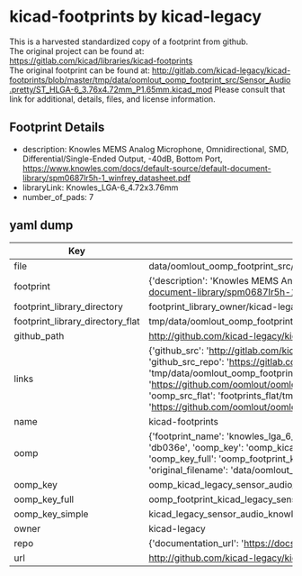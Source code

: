 # kicad-footprints by kicad-legacy  
This is a harvested standardized copy of a footprint from github.  
The original project can be found at:  
https://gitlab.com/kicad/libraries/kicad-footprints  
The original footprint can be found at:
http://gitlab.com/kicad-legacy/kicad-footprints/blob/master/tmp/data/oomlout_oomp_footprint_src/Sensor_Audio.pretty/ST_HLGA-6_3.76x4.72mm_P1.65mm.kicad_mod
Please consult that link for additional, details, files, and license information.  
## Footprint Details
* description: Knowles MEMS Analog Microphone, Omnidirectional, SMD, Differential/Single-Ended Output, -40dB, Bottom Port, https://www.knowles.com/docs/default-source/default-document-library/spm0687lr5h-1_winfrey_datasheet.pdf  
* libraryLink: Knowles_LGA-6_4.72x3.76mm  
* number_of_pads: 7  
## yaml dump  
| Key | Value |  
| --- | --- |  
| file | data/oomlout_oomp_footprint_src/kicad-footprints/Sensor_Audio.pretty/Knowles_LGA-6_4.72x3.76mm.kicad_mod |  
| footprint | {'description': 'Knowles MEMS Analog Microphone, Omnidirectional, SMD, Differential/Single-Ended Output, -40dB, Bottom Port, https://www.knowles.com/docs/default-source/default-document-library/spm0687lr5h-1_winfrey_datasheet.pdf', 'libraryLink': 'Knowles_LGA-6_4.72x3.76mm', 'number_of_pads': 7} |  
| footprint_library_directory | footprint_library_owner/kicad-legacy_kicad-footprints |  
| footprint_library_directory_flat | tmp/data/oomlout_oomp_footprint_src/footprints_flat/kicad_legacy_sensor_audio_knowles_lga_6_4_72x3_76mm/working |  
| github_path | http://github.com/kicad-legacy/kicad-footprints/blob/master/tmp/data/oomlout_oomp_footprint_src/Sensor_Audio.pretty/Knowles_LGA-6_4.72x3.76mm.kicad_mod |  
| links | {'github_src': 'http://gitlab.com/kicad-legacy/kicad-footprints/blob/master/tmp/data/oomlout_oomp_footprint_src/Sensor_Audio.pretty/ST_HLGA-6_3.76x4.72mm_P1.65mm.kicad_mod', 'github_src_repo': 'https://gitlab.com/kicad/libraries/kicad-footprints', 'oomp_bot': 'tmp/data/oomlout_oomp_footprint_src/footprints/kicad_legacy_sensor_audio_knowles_lga_6_4_72x3_76mm/working', 'oomp_bot_github': 'https://github.com/oomlout/oomlout_oomp_footprint_bot/tree/main/tmp/data/oomlout_oomp_footprint_src/footprints/kicad_legacy_sensor_audio_knowles_lga_6_4_72x3_76mm/working', 'oomp_src_flat': 'footprints_flat/tmp/data/oomlout_oomp_footprint_src/footprints_flat/kicad_legacy_sensor_audio_knowles_lga_6_4_72x3_76mm/working', 'oomp_src_flat_github': 'https://github.com/oomlout/oomlout_oomp_footprint_src/tree/main/tmp/data/oomlout_oomp_footprint_src/footprints_flat/kicad_legacy_sensor_audio_knowles_lga_6_4_72x3_76mm/working'} |  
| name | kicad-footprints |  
| oomp | {'footprint_name': 'knowles_lga_6_4_72x3_76mm', 'library_name': 'sensor_audio', 'md5': 'db036e33ef92081f28aa153d732aca2e', 'md5_10': 'db036e33ef', 'md5_5': 'db036', 'md5_6': 'db036e', 'oomp_key': 'oomp_kicad_legacy_sensor_audio_knowles_lga_6_4_72x3_76mm', 'oomp_key_extra': 'oomp_footprint_kicad_legacy_sensor_audio_knowles_lga_6_4_72x3_76mm', 'oomp_key_full': 'oomp_footprint_kicad_legacy_sensor_audio_knowles_lga_6_4_72x3_76mm_db036e', 'oomp_key_simple': 'kicad_legacy_sensor_audio_knowles_lga_6_4_72x3_76mm', 'original_filename': 'data/oomlout_oomp_footprint_src/kicad-footprints/Sensor_Audio.pretty/Knowles_LGA-6_4.72x3.76mm.kicad_mod', 'owner_name': 'kicad_legacy'} |  
| oomp_key | oomp_kicad_legacy_sensor_audio_knowles_lga_6_4_72x3_76mm |  
| oomp_key_full | oomp_footprint_kicad_legacy_sensor_audio_knowles_lga_6_4_72x3_76mm |  
| oomp_key_simple | kicad_legacy_sensor_audio_knowles_lga_6_4_72x3_76mm |  
| owner | kicad-legacy |  
| repo | {'documentation_url': 'https://docs.github.com/rest/repos/repos#get-a-repository', 'message': 'Not Found'} |  
| url | http://github.com/kicad-legacy/kicad-footprints |  

